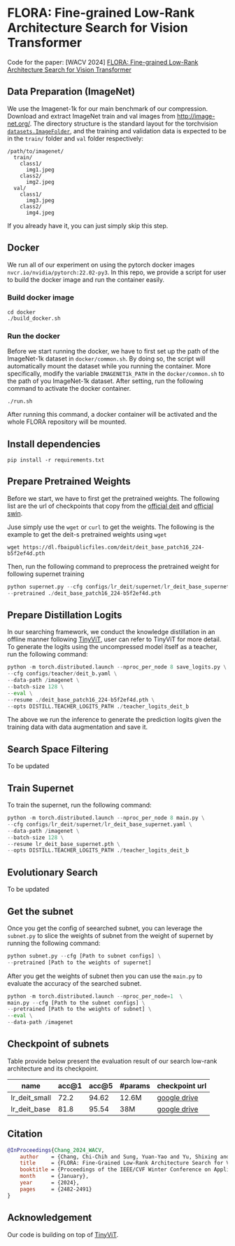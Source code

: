 # FLORA: Fine-grained Low-Rank Architecture Search for Vision Transformer

Code for the paper: [WACV 2024] [FLORA: Fine-grained Low-Rank Architecture Search for Vision Transformer](https://arxiv.org/abs/2311.03912)




## Data Preparation (ImageNet)
We use the Imagenet-1k for our main benchmark of our compression. Download and extract ImageNet train and val images from http://image-net.org/.
The directory structure is the standard layout for the torchvision [`datasets.ImageFolder`](https://pytorch.org/docs/stable/torchvision/datasets.html#imagefolder), and the training and validation data is expected to be in the `train/` folder and `val` folder respectively:

```
/path/to/imagenet/
  train/
    class1/
      img1.jpeg
    class2/
      img2.jpeg
  val/
    class1/
      img3.jpeg
    class2/
      img4.jpeg
```

If you already have it, you can just simply skip this step.

## Docker

We run all of our experiment on using the pytorch docker images `nvcr.io/nvidia/pytorch:22.02-py3`. In this repo, we provide a script for user to build the docker image and run the container easily. 

### Build docker image
```
cd docker
./build_docker.sh
```
### Run the docker
Before we start running the docker, we have to first set up the path of the ImageNet-1k dataset in `docker/common.sh`. By doing so, the script will automatically mount the dataset while you running the container. More specifically, 
 modify the variable `IMAGENET1k_PATH` in the `docker/common.sh` to the path of you ImageNet-1k dataset. After setting, run the following command to activate the docker container.
```
./run.sh
```
After running this command, a docker container will be activated and the whole FLORA repository will be mounted. 

## Install dependencies

```
pip install -r requirements.txt
```


## Prepare Pretrained Weights
Before we start, we have to first get the pretrained weights. The following list are the url of checkpoints that copy from the [official deit](https://github.com/facebookresearch/deit/blob/main/README_deit.md) and [official swin](https://github.com/microsoft/Swin-Transformer).

Juse simply use the `wget` or `curl` to get the weights. The following is the example to get the deit-s pretrained weights using `wget`
```
wget https://dl.fbaipublicfiles.com/deit/deit_base_patch16_224-b5f2ef4d.pth
```

Then, run the following command to preprocess the pretrained weight for following supernet training
```python
python supernet.py --cfg configs/lr_deit/supernet/lr_deit_base_supernet.yaml \
--pretrained ./deit_base_patch16_224-b5f2ef4d.pth
```

## Prepare Distillation Logits
In our searching framework, we conduct the knowledge distillation in an offline manner following [TinyViT](https://github.com/microsoft/Cream/tree/main/TinyViT), user can refer to TinyViT for more detail. To generate the logits using the uncompressed model itself as a teacher, run the following command:
```python
python -m torch.distributed.launch --nproc_per_node 8 save_logits.py \
--cfg configs/teacher/deit_b.yaml \
--data-path /imagenet \
--batch-size 128 \
--eval \
--resume ./deit_base_patch16_224-b5f2ef4d.pth \
--opts DISTILL.TEACHER_LOGITS_PATH ./teacher_logits_deit_b
```
The above we run the inference to generate the prediction logits given the training data with data augmentation and save it.

## Search Space Filtering
To be updated

## Train Supernet
To train the supernet, run the following command:
```python
python -m torch.distributed.launch --nproc_per_node 8 main.py \
--cfg configs/lr_deit/supernet/lr_deit_base_supernet.yaml \
--data-path /imagenet \
--batch-size 128 \
--resume lr_deit_base_supernet.pth \
--opts DISTILL.TEACHER_LOGITS_PATH ./teacher_logits_deit_b
```

## Evolutionary Search
To be updated

## Get the subnet
Once you get the config of seearched subnet, you can leverage the `subnet.py` to slice the weights of subnet from the weight of supernet by running the following command:
```python
python subnet.py --cfg [Path to subnet configs] \
--pretrained [Path to the weights of supernet]
```

After you get the weights of subnet then you can use the `main.py` to evaluate the accuracy of the searched subnet.
```python
python -m torch.distributed.launch --nproc_per_node=1  \
main.py --cfg [Path to the subnet configs] \
--pretrained [Path to the weights of subnet] \
--eval \
--data-path /imagenet
```

## Checkpoint of subnets

Table provide below present the evaluation result of our search low-rank architecture and its checkpoint.

| name | acc@1 | acc@5 | #params | checkpoint url |
| --- | --- | --- | --- | --- |
| lr_deit_small | 72.2 | 94.62 | 12.6M | [google drive](https://drive.google.com/file/d/1j5ZJ0xO0looiClAwxOMm_AxdZIQUjzTH/view?usp=drive_link) |
| lr_deit_base | 81.8 | 95.54 | 38M| [google drive](https://drive.google.com/file/d/104tGK8hyINF3IeTilAbftkshT-EzRM2k/view?usp=drive_link) |



## Citation
```bibtex
@InProceedings{Chang_2024_WACV,
    author    = {Chang, Chi-Chih and Sung, Yuan-Yao and Yu, Shixing and Huang, Ning-Chi and Marculescu, Diana and Wu, Kai-Chiang},
    title     = {FLORA: Fine-Grained Low-Rank Architecture Search for Vision Transformer},
    booktitle = {Proceedings of the IEEE/CVF Winter Conference on Applications of Computer Vision (WACV)},
    month     = {January},
    year      = {2024},
    pages     = {2482-2491}
}
```

## Acknowledgement
Our code is building on top of [TinyViT](https://github.com/microsoft/Cream/tree/main/TinyViT).
